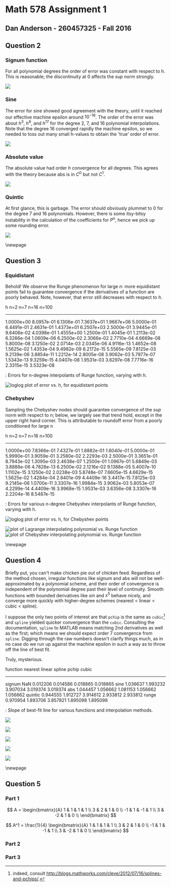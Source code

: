 # Math 578 Assignment 1 

## Dan Anderson - 260457325 - Fall 2016

## Question 2

### Signum function

For all polynomial degrees the order of error was constant with respect to h.
This is reasonable; the discontinuity at 0 affects the $sup$ norm strongly. 

![](q2plots/sign.png)

### Sine

The error for sine showed good agreement with the theory, until it reached our 
effective machine epsilon around $10^{-16}$. The order of the error was about
$h^3$, $h^9$, and $h^17$ for the degree 2, 7, and 16 polynomial interpolations.
Note that the degree 16 converged rapidly the machine epsilon, so we needed to 
toss out many small h-values to obtain the 'true' order of error.

![](q2plots/sin.png)

### Absolute value

The absolute value had order $h$ convergence for all degrees. This agrees with
the theory because abs is in $C^0$ but not $C^1$.

![](q2plots/abs.png)

### Quintic

At first glance, this is garbage. The error should obviously plummet to 0 for
the degree 7 and 16 polynomials. However, there is some itsy-bitsy instability
in the calculation of the coefficients for $P^n$, hence we pick up some rounding
error.

![](q2plots/quintic.png)

\newpage

## Question 3

### Equidistant

Behold! We observe the Runge phenomenon for large $n$: more equidistant points fail
to guarantee convergence if the derivatives of a function are poorly behaved. Note,
however, that error still decreases with respect to $h$.

  h            n=2          n=7          n=16         n=100
  ------------ ------------ ------------ ------------ ------------
  1.0000e+00   8.0957e-01   6.1306e-01   7.3637e+01   1.9667e+06
  5.0000e-01   6.4491e-01   2.4631e-01   1.4373e+01   6.2507e+03
  2.5000e-01   3.9445e-01   9.6406e-02   4.0398e-01   1.4555e+00
  1.2500e-01   1.4045e-01   1.2113e-02   6.3266e-04   1.0609e-06
  6.2500e-02   2.3066e-02   2.7710e-04   4.6669e-08   5.8000e-08
  3.1250e-02   2.0714e-03   2.0345e-06   4.9116e-13   1.4652e-08
  1.5625e-02   1.4353e-04   9.4982e-09   6.2172e-15   5.5565e-09
  7.8125e-03   9.2139e-06   3.8854e-11   1.2212e-14   2.8005e-08
  3.9062e-03   5.7977e-07   1.5343e-13   9.3259e-15   4.0407e-08
  1.9531e-03   3.6297e-08   7.7716e-16   2.3315e-15   3.5323e-08

  : Errors for n-degree interpolants of Runge function, varying with h.

![loglog plot of error vs. h, for equidistant points](q3plots/errorequidist.png)

### Chebyshev

Sampling the Chebyshev nodes should guarantee convergence of the $sup$
norm with respect to $n$; below, we largely see that trend hold, except
in the upper right hand corner. This is attributable to roundoff error
from a poorly conditioned for large n


  h            n=2          n=7          n=16         n=100
  ------------ ------------ ------------ ------------ ------------
  1.0000e+00   7.8366e-01   7.4327e-01   1.8882e-01   *1.6040e-01*
  5.0000e-01   5.9990e-01   3.9059e-01   3.2580e-02   2.2293e-03
  2.5000e-01   3.3651e-01   8.7943e-02   1.3095e-03   2.4638e-07
  1.2500e-01   1.0967e-01   5.6849e-03   3.8888e-06   4.7828e-13
  6.2500e-02   2.1216e-02   9.1388e-05   5.4007e-10   1.1102e-15
  3.1250e-02   2.0238e-03   5.8748e-07   7.6605e-15   4.6629e-15
  1.5625e-02   1.4284e-04   2.6401e-09   4.4409e-16   3.4417e-15
  7.8125e-03   9.2145e-06   1.0700e-11   3.3307e-16   1.9984e-15
  3.9062e-03   5.8053e-07   4.2299e-14   4.4409e-16   3.9968e-15
  1.9531e-03   3.6356e-08   3.3307e-16   2.2204e-16   8.5487e-15

  : Errors for various n-degree Chebyshev interpolants of Runge
  function, varying with h.

![loglog plot of error vs. h, for Chebyshev points](q3plots/errorcheby.png)

![plot of Lagrange interpolating polynomial vs. Runge function](q3plots/plotequi.png)
![plot of Chebyshev interpolating polynomial vs. Runge function](q3plots/plotcheby.png)

\newpage

## Question 4

Briefly put, you can't make chicken pie out of chicken feed. Regardless
of the method chosen, irregular functions like signum and abs will not
be well-approximated by a polynomial scheme, and their order of convergence
is independent of the polynomial degree past their level of continuity. Smooth
functions with bounded derivatives like $sin$ and $x^5$ behave nicely, and
converge more quickly with higher-degree schemes (nearest < linear < cubic < spline).

I suppose the only two points of interest are that `pchip` is the same as `cubic`[^1] 
and `spline` yielded quicker convergence than the `cubic`. Consulting the documentation,
`spline` to MATLAB means matching 2nd derivatives as well as the first; which means we
should expect order 7 convergence from `spline`. Digging through the raw numbers doesn't
clarify things much, as in no case do we run up against the machine epsilon in such a way
as to throw off the line of best fit.

Truly, mysterious.


  function   nearest    linear     spline     pchip      cubic
  ---------- ---------- ---------- ---------- ---------- ----------
  signum     NaN        0.012206   0.014586   0.018865   0.018865
  sine       1.036637   1.993232   3.907034   3.019374   3.019374
  abs        1.044457   1.056662   1.081153   1.056662   1.056662
  quintic    0.944555   1.912727   3.914612   2.933812   2.933812
  runge      0.970954   1.893706   3.857821   1.895098   1.895098

  : Slope of best-fit line for various functions and interpolation
  methods.


[^1]: indeed, consult <http://blogs.mathworks.com/cleve/2012/07/16/splines-and-pchips/>.

![](q4plots/sign.png)

![](q4plots/sin.png)

![](q4plots/abs.png)

![](q4plots/quintic.png)

![](q4plots/cauchy.png)

\newpage

## Question 5

### Part 1

$$
A = 
\begin{bmatrix}{A}
1 & 1 & 1 & 1 \\
3 & 2 & 1 & 0 \\
-1 & 1 & -1 & 1 \\
3 & -2 & 1 & 0 \\
\end{bmatrix}
$$

$$
A^1 = \frac{1}{4}
\begin{bmatrix}{A}
1 & 1 & 1 & 1 \\
3 & 2 & 1 & 0 \\
-1 & 1 & -1 & 1 \\
3 & -2 & 1 & 0 \\
\end{bmatrix}
$$

### Part 2

### Part 3

